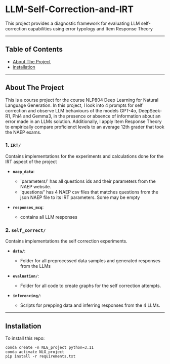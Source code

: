 # LLM-Self-Correction-and-IRT

This project provides a diagnostic framework for evaluating LLM self-correction capabilities using error typology and Item Response Theory

---

## Table of Contents

- [About The Project](#about-the-project)
- [installation](#getting-started)

---

## About The Project

This is a course project for the course NLP804 Deep Learning for Natural Language Generation. In this project, I look into 4 prompts for self correction and observe LLM behaviours of the models GPT-4o, DeepSeek-R1, Phi4 and Gemma3, in the presence or absence of information about an error made in an LLMs solution. Additionally, I apply Item Response Theory to empirically compare proficienct levels to an average 12th grader that took the NAEP exams. 

### **1. `IRT/`**
Contains implementations for the experiments and calculations done for the IRT aspect of the project

- **`naep_data`**: 
  - 'parameters/' has all questions ids and their parameters from the NAEP website. 
  - 'questions/' has 4 NAEP csv files that matches questions from the json NAEP file to its IRT parameters. Some may be empty

- **`responses_mcq`**: 
  - contains all LLM responses 

  
### **2. `self_correct/`**
Contains implementations the self correction experiments. 

- **`data/`**: 
  - Folder for all preprocessed data samples and generated responses from the LLMs 

- **`evaluation/`**: 
  - Folder for all code to create graphs for the self correction attempts. 

- **`inferencing/`**: 
  - Scripts for prepping data and inferring responses from the 4 LLMs. 
---

## Installation

To install this repo:
```
conda create -n NLG_project python=3.11 
conda activate NLG_project
pip install -r requirements.txt
```